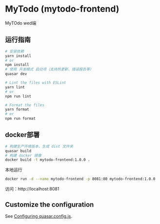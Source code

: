 # MyTodo (mytodo-frontend)

MyTOdo wed端

## 运行指南

```bash
# 安装依赖
yarn install
# or
npm install
# 使用 开发模式 启动项（支持热更新、错误报告等）
quasar dev
```

```bash
# Lint the files with ESLint
yarn lint
# or
npm run lint
```

```bash
# Format the files
yarn format
# or
npm run format
```

## docker部署

```bash
# 构建生产环境版本，生成 dist 文件夹
quasar build
# 构建 docker 镜像
docker build -t mytodo-frontend:1.0.0 .
```

本地运行

```bash
docker run -d --name mytodo-frontend -p 8081:80 mytodo-frontend:1.0.0
```

访问：http://localhost:8081

## Customize the configuration

See [Configuring quasar.config.js](https://v2.quasar.dev/quasar-cli-vite/quasar-config-js).
